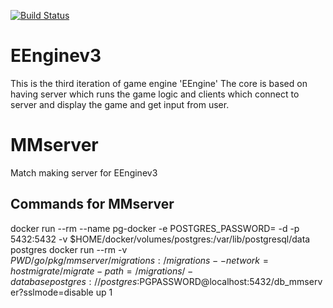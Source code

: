 [![Build Status](http://exxxooo.hopto.org:8080/buildStatus/icon?job=GithubHook)](http://exxxooo.hopto.org:8080/job/GithubHook/)

# EEnginev3
This is the third iteration of game engine 'EEngine'
The core is based on having server which runs the game logic and clients which connect to server and display the game and get input from user.

# MMserver
Match making server for EEnginev3

## Commands for MMserver
docker run --rm --name pg-docker -e POSTGRES_PASSWORD=<passwd> -d -p 5432:5432 -v $HOME/docker/volumes/postgres:/var/lib/postgresql/data postgres
docker run --rm -v $PWD/go/pkg/mmserver/migrations:/migrations --network=host migrate/migrate -path=/migrations/ -database postgres://postgres:$PGPASSWORD@localhost:5432/db_mmserver?sslmode=disable up 1
